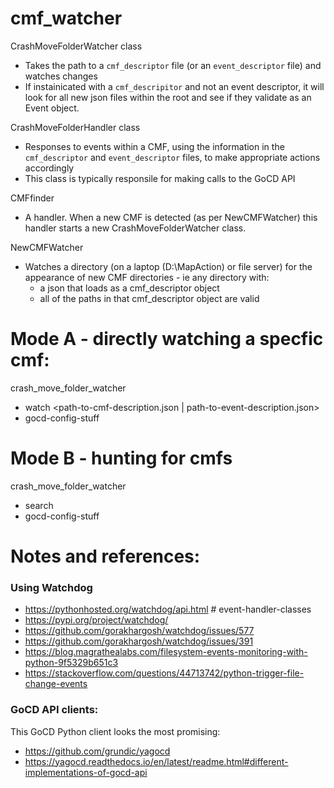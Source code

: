 # cmf_watcher
 
CrashMoveFolderWatcher class
 - Takes the path to a `cmf_descriptor` file (or an `event_descriptor` file) and watches changes
 - If instainicated with a `cmf_descripitor` and not an event descriptor, it will look for all new json files within the root and see if they validate as an Event object.


CrashMoveFolderHandler class
 - Responses to events within a CMF, using the information in the  `cmf_descriptor` and `event_descriptor` files, to make appropriate actions accordingly
 - This class is typically responsile for making calls to the GoCD API



CMFfinder
 - A handler. When a new CMF is detected (as per NewCMFWatcher) this handler starts a new CrashMoveFolderWatcher class.


NewCMFWatcher
- Watches a directory (on a laptop (D:\MapAction) or file server) for the appearance of new CMF directories - ie any directory with:
  - a json that loads as a cmf_descriptor object
  - all of the paths in that cmf_descriptor object are valid



# Mode A - directly watching a specfic cmf:
crash_move_folder_watcher
 - watch <path-to-cmf-description.json | path-to-event-description.json>
 - gocd-config-stuff 

# Mode B - hunting for cmfs
crash_move_folder_watcher
 - search <path-to-root-dir>
 - gocd-config-stuff 



# Notes and references:

### Using Watchdog

* https://pythonhosted.org/watchdog/api.html  # event-handler-classes
* https://pypi.org/project/watchdog/
* https://github.com/gorakhargosh/watchdog/issues/577
* https://github.com/gorakhargosh/watchdog/issues/391
* https://blog.magrathealabs.com/filesystem-events-monitoring-with-python-9f5329b651c3
* https://stackoverflow.com/questions/44713742/python-trigger-file-change-events
 
### GoCD API clients:

This GoCD Python client looks the most promising:

* https://github.com/grundic/yagocd
* https://yagocd.readthedocs.io/en/latest/readme.html#different-implementations-of-gocd-api

